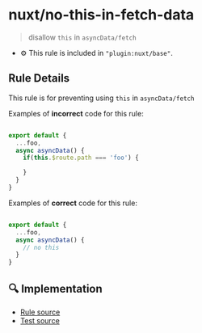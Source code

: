 # nuxt/no-this-in-fetch-data

> disallow `this` in `asyncData/fetch`

- :gear: This rule is included in `"plugin:nuxt/base"`.

## Rule Details

This rule is for preventing using `this` in `asyncData/fetch`

Examples of **incorrect** code for this rule:

```js

export default {
  ...foo,
  async asyncData() {
    if(this.$route.path === 'foo') {

    }
  }
}

```

Examples of **correct** code for this rule:

```js

export default {
  ...foo,
  async asyncData() {
    // no this
  }
}

```

## :mag: Implementation

- [Rule source](https://github.com/nuxt/eslint-plugin-nuxt/blob/master/lib/rules/no-this-in-fetch-data.js)
- [Test source](https://github.com/nuxt/eslint-plugin-nuxt/blob/master/lib/rules/__test__/no-this-in-fetch-data.test.js)